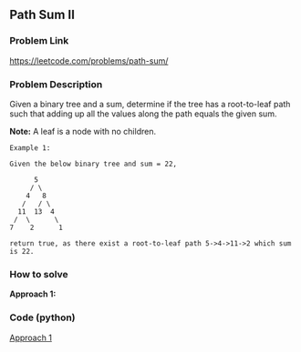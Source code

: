 ## Path Sum II

### Problem Link

https://leetcode.com/problems/path-sum/

### Problem Description 

Given a binary tree and a sum, determine if the tree has a root-to-leaf path such that adding up all the values along the path equals the given sum.

**Note:** A leaf is a node with no children.


```
Example 1: 

Given the below binary tree and sum = 22,

      5
     / \
    4   8
   /   / \
  11  13  4
 /  \      \
7    2      1

return true, as there exist a root-to-leaf path 5->4->11->2 which sum is 22.
```


### How to solve 

**Approach 1:** 



### Code (python)

[Approach 1](https://github.com/yanray/leetcode/blob/master/problems/0112%20PathSum/0112%20PathSum1.py)

```python

```